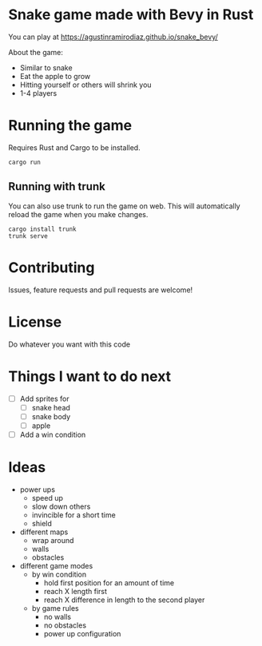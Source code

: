 # Snake game made with Bevy in Rust

You can play at https://agustinramirodiaz.github.io/snake_bevy/

About the game:
- Similar to snake
- Eat the apple to grow
- Hitting yourself or others will shrink you
- 1-4 players

# Running the game

Requires Rust and Cargo to be installed.

```
cargo run
```

## Running with trunk

You can also use trunk to run the game on web. This will automatically reload the game when you make changes.

```
cargo install trunk
trunk serve
```

# Contributing

Issues, feature requests and pull requests are welcome!

# License

Do whatever you want with this code

# Things I want to do next

- [ ] Add sprites for 
    - [ ] snake head
    - [ ] snake body
    - [ ] apple

- [ ] Add a win condition

# Ideas

- power ups
    - speed up
    - slow down others
    - invincible for a short time
    - shield
- different maps
    - wrap around
    - walls
    - obstacles
- different game modes
    - by win condition
        - hold first position for an amount of time
        - reach X length first
        - reach X difference in length to the second player
    - by game rules
        - no walls
        - no obstacles
        - power up configuration
